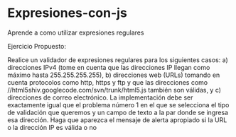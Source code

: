 # Expresiones-con-js
Aprende a como utilizar expresiones regulares

Ejercicio Propuesto:

Realice un validador de expresiones regulares para los siguientes casos: a) direcciones
IPv4 (tome en cuenta que las direcciones IP llegan como máximo hasta
255.255.255.255), b) direcciones web (URLs) tomando en cuenta protocolos como http,
https y ftp y que las direcciones como //html5shiv.googlecode.com/svn/trunk/html5.js
también son válidas, y c) direcciones de correo electrónico. La implementación debe ser
exactamente igual que el problema número 1 en el que se selecciona el tipo de
validación que queremos y un campo de texto a la par donde se ingresa esa dirección.
Haga que aparezca el mensaje de alerta apropiado si la URL o la dirección IP es válida o
no
